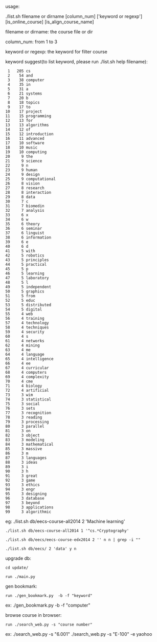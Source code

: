 usage:  

./list.sh filename or dirname [column_num] ['keyword or regexp'] [is_online_course] [is_align_course_name]

filename or dirname: the course file or dir

column_num: from 1 to 3

keyword or regexp: the keyword for filter course

keyword suggest(to list keyword, please run ./list.sh help filename):

     1	 205 cs
     2	  54 and
     3	  38 computer
     4	  35 in
     5	  31 a
     6	  21 systems
     7	  20 b
     8	  18 topics
     9	  17 to
    10	  17 project
    11	  15 programming
    12	  13 for
    13	  13 algorithms
    14	  12 of
    15	  12 introduction
    16	  11 advanced
    17	  10 software
    18	  10 music
    19	  10 computing
    20	   9 the
    21	   9 science
    22	   9 n
    23	   9 human
    24	   9 design
    25	   9 computational
    26	   8 vision
    27	   8 research
    28	   8 interaction
    29	   8 data
    30	   7 c
    31	   7 biomedin
    32	   7 analysis
    33	   6 x
    34	   6 w
    35	   6 theory
    36	   6 seminar
    37	   6 linguist
    38	   6 information
    39	   6 e
    40	   6 d
    41	   5 with
    42	   5 robotics
    43	   5 principles
    44	   5 practical
    45	   5 p
    46	   5 learning
    47	   5 laboratory
    48	   5 l
    49	   5 independent
    50	   5 graphics
    51	   5 from
    52	   5 educ
    53	   5 distributed
    54	   5 digital
    55	   4 web
    56	   4 training
    57	   4 technology
    58	   4 techniques
    59	   4 security
    60	   4 s
    61	   4 networks
    62	   4 mining
    63	   4 me
    64	   4 language
    65	   4 intelligence
    66	   4 ee
    67	   4 curricular
    68	   4 computers
    69	   4 complexity
    70	   4 cme
    71	   4 biology
    72	   4 artificial
    73	   3 wim
    74	   3 statistical
    75	   3 social
    76	   3 sets
    77	   3 recognition
    78	   3 reading
    79	   3 processing
    80	   3 parallel
    81	   3 on
    82	   3 object
    83	   3 modeling
    84	   3 mathematical
    85	   3 massive
    86	   3 m
    87	   3 languages
    88	   3 ideas
    89	   3 i
    90	   3 h
    91	   3 great
    92	   3 game
    93	   3 ethics
    94	   3 engr
    95	   3 designing
    96	   3 database
    97	   3 beyond
    98	   3 applications
    99	   3 algorithmic

eg: ./list.sh db/eecs-course-all2014 2 'Machine learning'

    ./list.sh db/eecs-course-all2014 1 '^cs.*Cryptography'

    ./list.sh db/eecs/eecs-course-edx2014 2 '' n n | grep -i ""
    
    ./list.sh db/eecs/ 2 'data' y n


upgrade db: 

    cd update/

    run ./main.py

gen bookmark:


    run ./gen_bookmark.py  -b -f "keyword"

ex:  ./gen_bookmark.py  -b -f "computer"


browse course in browser: 

    run ./search_web.py -s "course number"

ex:  ./search_web.py -s "6.001"
     ./search_web.py -s "E-100" -e yaohoo
